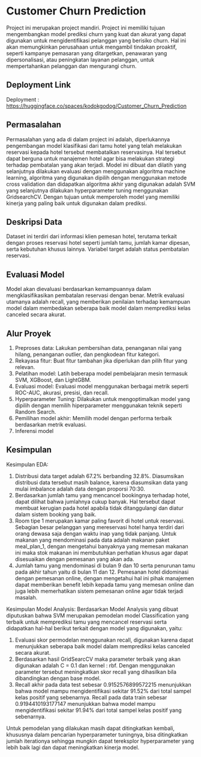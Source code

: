 
# Customer Churn Prediction

Project ini merupakan project mandiri. Project ini memiliki tujuan mengembangkan model prediksi churn yang kuat dan akurat yang dapat digunakan untuk mengidentifikasi pelanggan yang berisiko churn. Hal ini akan memungkinkan perusahaan untuk mengambil tindakan proaktif, seperti kampanye pemasaran yang ditargetkan, penawaran yang dipersonalisasi, atau peningkatan layanan pelanggan, untuk mempertahankan pelanggan dan mengurangi churn.

## Deployment Link
Deployment : https://huggingface.co/spaces/kodokgodog/Customer_Churn_Prediction

## Permasalahan

Permasalahan yang ada di dalam project ini adalah, diperlukannya pengembangan model klasifikasi dari tamu hotel yang telah melakukan reservasi kepada hotel tersebut membatalkan reservasinya. Hal tersebut dapat berguna untuk manajemen hotel agar bisa melakukan strategi terhadap pembatalan yang akan terjadi. Model ini dibuat dan dilatih yang selanjutnya dilakukan evaluasi dengan menggunakan algoritma machine learning, algoritma yang digunakan dipilih dengan menggunakan metode cross validation dan didapatkan algoritma akhir yang digunakan adalah SVM yang selanjutnya dilakukan hyperparameter tuning menggunakan GridsearchCV. Dengan tujuan untuk memperoleh model yang memiliki kinerja yang paling baik untuk digunakan dalam prediksi. 

## Deskripsi Data

Dataset ini terdiri dari informasi klien pemesan hotel, terutama terkait dengan proses reservasi hotel seperti jumlah tamu, jumlah kamar dipesan, serta kebutuhan khusus lainnya. Variabel target adalah status pembatalan reservasi.

## Evaluasi Model

Model akan dievaluasi berdasarkan kemampuannya dalam mengklasifikasikan pembatalan reservasi dengan benar. Metrik evaluasi utamanya adalah recall, yang memberikan penilaian terhadap kemampuan model dalam membedakan seberapa baik model dalam memprediksi kelas canceled secara akurat.

## Alur Proyek

1. Preproses data: Lakukan pembersihan data, penanganan nilai yang hilang, penanganan outlier, dan pengkodean fitur kategori.
2. Rekayasa fitur: Buat fitur tambahan jika diperlukan dan pilih fitur yang relevan.
3. Pelatihan model: Latih beberapa model pembelajaran mesin termasuk SVM, XGBoost, dan LightGBM.
4. Evaluasi model: Evaluasi model menggunakan berbagai metrik seperti ROC-AUC, akurasi, presisi, dan recall.
5. Hyperparameter Tuning: Dilakukan untuk mengoptimalkan model yang dipilih dengan memilih hiperparameter menggunakan teknik seperti Random Search.
6. Pemilihan model akhir: Memilih model dengan performa terbaik berdasarkan metrik evaluasi.
7. Inferensi model

## Kesimpulan

Kesimpulan EDA:

1. Distribusi data target adalah 67.2% berbanding 32.8%. Diasumsikan distribusi data tersebut masih balance, karena diasumsikan data yang mulai imbalance adalah data dengan proporsi 70:30.
2. Berdasarkan jumlah tamu yang mencancel bookingnya terhadap hotel, dapat dilihat bahwa jumlahnya cukup banyak. Hal tersebut dapat membuat kerugian pada hotel apabila tidak ditanggulangi dan diatur dalam sistem booking yang baik.
3. Room tipe 1 merupakan kamar paling favorit di hotel untuk reservasi. Sebagian besar pelanggan yang mereservasi hotel hanya terdiri dari orang dewasa saja dengan waktu inap yang tidak panjang. Untuk makanan yang mendominasi pada data adalah makanan paket meal_plan_1, dengan mengetahui banyaknya yang memesan makanan ini maka stok makanan ini membutuhkan perhatian khusus agar dapat disesuaikan dengan pemesanan yang akan ada.
4. Jumlah tamu yang mendominasi di bulan 9 dan 10 serta penurunan tamu pada akhir tahun yaitu di bulan 11 dan 12. Pemesanan hotel didominasi dengan pemesanan online, dengan mengetahui hal ini pihak manajemen dapat memberikan benefit lebih kepada tamu yang memesan online dan juga lebih memerhatikan sistem pemesanan online agar tidak terjadi masalah.

Kesimpulan Model Analysis: 
Berdasarkan Model Analysis yang dibuat diputuskan bahwa SVM merupakan pemodelan model Classification yang terbaik untuk memprediksi tamu yang mencancel reservasi serta didapatkan hal-hal berikut terkait dengan model yang digunakan, yaitu:

1. Evaluasi skor permodelan menggunakan recall, digunakan karena dapat menunjukkan seberapa baik model dalam memprediksi kelas canceled secara akurat.
2. Berdasarkan hasil GridSearcCV maka parameter terbaik yang akan digunakan adalah C = 0.1 dan kernel : rbf. Dengan menggunakan parameter tersebut meningkatkan skor recall yang dihasilkan bila dibandingkan dengan base model.
3. Recall akhir pada data test sebesar 0.9152576899572215 menunjukkan bahwa model mampu mengidentifikasi sekitar 91.52% dari total sampel kelas positif yang sebenarnya. Recall pada data train sebesar 0.9194410193177147 menunjukkan bahwa model mampu mengidentifikasi sekitar 91.94% dari total sampel kelas positif yang sebenarnya.


Untuk pemodelan yang dilakukan masih dapat ditingkatkan kembali, khususnya dalam pencarian hyperparameter tuningnya, bisa ditingkatkan jumlah iterationya sehingga mungkin dapat tereksplor hyperparameter yang lebih baik lagi dan dapat meningkatkan kinerja model.
